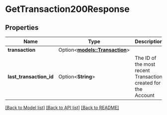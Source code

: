 # GetTransaction200Response

## Properties

Name | Type | Description | Notes
------------ | ------------- | ------------- | -------------
**transaction** | Option<[**models::Transaction**](Transaction.md)> |  | [optional]
**last_transaction_id** | Option<**String**> | The ID of the most recent Transaction created for the Account | [optional]

[[Back to Model list]](../README.md#documentation-for-models) [[Back to API list]](../README.md#documentation-for-api-endpoints) [[Back to README]](../README.md)


